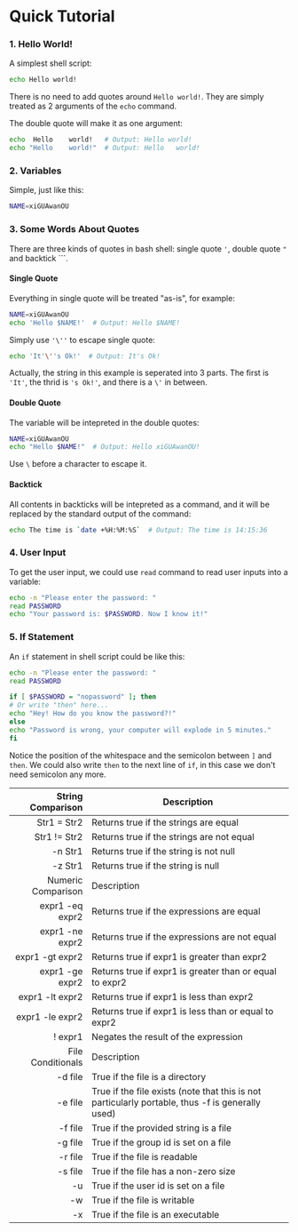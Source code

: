 # Quick Tutorial

### 1. Hello World!

A simplest shell script:

  ```sh
echo Hello world!
  ```

There is no need to add quotes around `Hello world!`. They are simply treated as 2 arguments of the `echo` command.

The double quote will make it as one argument:

  ```sh
echo  Hello    world!   # Output: Hello world!
echo "Hello    world!"  # Output: Hello   world!
  ```

### 2. Variables

Simple, just like this:

  ```sh
NAME=xiGUAwanOU
  ```

### 3. Some Words About Quotes

There are three kinds of quotes in bash shell: single quote `'`, double quote `"` and backtick `\``.

#### Single Quote

Everything in single quote will be treated "as-is", for example:

  ```sh
NAME=xiGUAwanOU
echo 'Hello $NAME!'  # Output: Hello $NAME!
  ```

Simply use `'\''` to escape single quote:

  ```sh
echo 'It'\''s Ok!'  # Output: It's Ok!
  ```

Actually, the string in this example is seperated into 3 parts. The first is `'It'`, the thrid is `'s Ok!'`, and there is a `\'` in between.

#### Double Quote

The variable will be intepreted in the double quotes:

  ```sh
NAME=xiGUAwanOU
echo "Hello $NAME!"  # Output: Hello xiGUAwanOU!
  ```

Use `\` before a character to escape it.

#### Backtick

All contents in backticks will be intepreted as a command, and it will be replaced by the standard output of the command:

  ```sh
echo The time is `date +%H:%M:%S`  # Output: The time is 14:15:36
  ```

### 4. User Input

To get the user input, we could use `read` command to read user inputs into a variable:

  ```sh
echo -n "Please enter the password: "
read PASSWORD
echo "Your password is: $PASSWORD. Now I know it!"
  ```

### 5. If Statement

An `if` statement in shell script could be like this:

  ```sh
echo -n "Please enter the password: "
read PASSWORD

if [ $PASSWORD = "nopassword" ]; then
# Or write "then" here...
  echo "Hey! How do you know the password?!"
else
  echo "Password is wrong, your computer will explode in 5 minutes."
fi
  ```

Notice the position of the whitespace and the semicolon between `]` and `then`. We could also write `then` to the next line of `if`, in this case we don't need semicolon any more.


| String Comparison  | Description |
| -----------------: | ----------- |
| Str1 = Str2        | Returns true if the strings are equal |
| Str1 != Str2       | Returns true if the strings are not equal |
| -n Str1            | Returns true if the string is not null |
| -z Str1            | Returns true if the string is null |
| Numeric Comparison | Description |
| expr1 -eq expr2    | Returns true if the expressions are equal |
| expr1 -ne expr2    | Returns true if the expressions are not equal |
| expr1 -gt expr2    | Returns true if expr1 is greater than expr2 |
| expr1 -ge expr2    | Returns true if expr1 is greater than or equal to expr2 |
| expr1 -lt expr2    | Returns true if expr1 is less than expr2 |
| expr1 -le expr2    | Returns true if expr1 is less than or equal to expr2 |
| ! expr1            | Negates the result of the expression |
| File Conditionals  | Description |
| -d file            | True if the file is a directory |
| -e file            | True if the file exists (note that this is not particularly portable, thus -f is generally used) |
| -f file            | True if the provided string is a file |
| -g file            | True if the group id is set on a file |
| -r file            | True if the file is readable |
| -s file            | True if the file has a non-zero size |
| -u                 | True if the user id is set on a file |
| -w                 | True if the file is writable |
| -x                 | True if the file is an executable |
